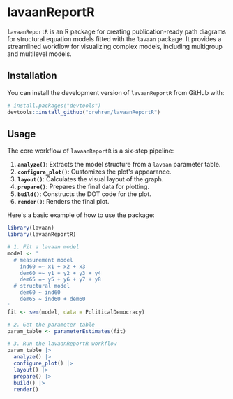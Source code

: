 # lavaanReportR

`lavaanReportR` is an R package for creating publication-ready path diagrams
for structural equation models fitted with the `lavaan` package. It provides a
streamlined workflow for visualizing complex models, including multigroup and
multilevel models.

## Installation

You can install the development version of `lavaanReportR` from GitHub with:

```r
# install.packages("devtools")
devtools::install_github("orehren/lavaanReportR")
```

## Usage

The core workflow of `lavaanReportR` is a six-step pipeline:

1.  **`analyze()`**: Extracts the model structure from a `lavaan` parameter table.
2.  **`configure_plot()`**: Customizes the plot's appearance.
3.  **`layout()`**: Calculates the visual layout of the graph.
4.  **`prepare()`**: Prepares the final data for plotting.
5.  **`build()`**: Constructs the DOT code for the plot.
6.  **`render()`**: Renders the final plot.

Here's a basic example of how to use the package:

```r
library(lavaan)
library(lavaanReportR)

# 1. Fit a lavaan model
model <- '
  # measurement model
    ind60 =~ x1 + x2 + x3
    dem60 =~ y1 + y2 + y3 + y4
    dem65 =~ y5 + y6 + y7 + y8
  # structural model
    dem60 ~ ind60
    dem65 ~ ind60 + dem60
'
fit <- sem(model, data = PoliticalDemocracy)

# 2. Get the parameter table
param_table <- parameterEstimates(fit)

# 3. Run the lavaanReportR workflow
param_table |>
  analyze() |>
  configure_plot() |>
  layout() |>
  prepare() |>
  build() |>
  render()
```

